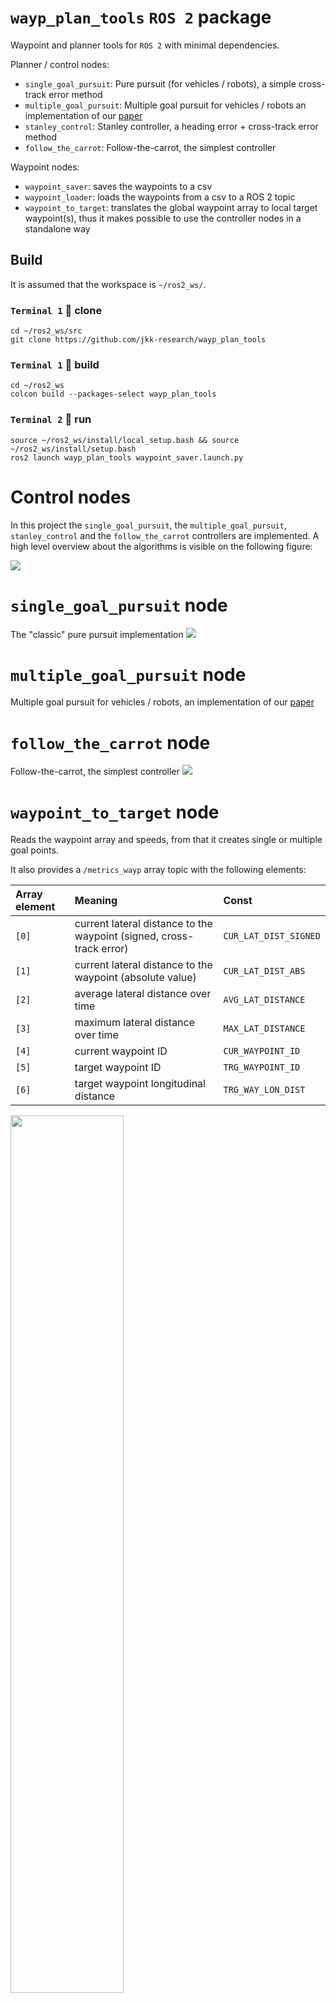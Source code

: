 # `wayp_plan_tools` `ROS 2` package
Waypoint and planner tools for `ROS 2` with minimal dependencies.

Planner / control nodes:
- `single_goal_pursuit`: Pure pursuit (for vehicles / robots), a simple cross-track error method
- `multiple_goal_pursuit`: Multiple goal pursuit for vehicles / robots an implementation of our [paper](https://hjic.mk.uni-pannon.hu/index.php/hjic/article/view/914)
- `stanley_control`: Stanley controller, a heading error + cross-track error method
- `follow_the_carrot`: Follow-the-carrot, the simplest controller

Waypoint nodes:
- `waypoint_saver`: saves the waypoints to a csv
- `waypoint_loader`: loads the waypoints from a csv to a ROS 2 topic
- `waypoint_to_target`: translates the global waypoint array to local target waypoint(s), thus it makes possible to use the controller nodes in a standalone way


## Build

It is assumed that the workspace is `~/ros2_ws/`.

### `Terminal 1` 🔴 clone

```
cd ~/ros2_ws/src
git clone https://github.com/jkk-research/wayp_plan_tools
```

### `Terminal 1` 🔴 build
```
cd ~/ros2_ws
colcon build --packages-select wayp_plan_tools
```

### `Terminal 2` 🔵 run
```
source ~/ros2_ws/install/local_setup.bash && source ~/ros2_ws/install/setup.bash
ros2 launch wayp_plan_tools waypoint_saver.launch.py
```

# Control nodes
In this project the `single_goal_pursuit`, the `multiple_goal_pursuit`, `stanley_control` and the `follow_the_carrot` controllers are implemented. A high level overview about the algorithms is visible on the following figure:

![](csv/control_overview01.svg)

# `single_goal_pursuit` node
The "classic" pure pursuit implementation
![](csv/control_pure_pursuit01.svg)

# `multiple_goal_pursuit` node 
Multiple goal pursuit for vehicles / robots, an implementation of our [paper](https://hjic.mk.uni-pannon.hu/index.php/hjic/article/view/914)

# `follow_the_carrot` node
Follow-the-carrot, the simplest controller
![](csv/control_follow_the_carrot01.svg)

# `waypoint_to_target` node
Reads the waypoint array and speeds, from that it creates single or multiple goal points.

It also provides a `/metrics_wayp` array topic with the following  elements:

| Array element | Meaning | Const
| :--- | :--- | :---
|`[0]` | current lateral distance to the waypoint (signed, cross-track error) | `CUR_LAT_DIST_SIGNED`
|`[1]` | current lateral distance to the waypoint (absolute value) | `CUR_LAT_DIST_ABS`
|`[2]` | average lateral distance over time | `AVG_LAT_DISTANCE`
|`[3]` | maximum lateral distance over time | `MAX_LAT_DISTANCE`
|`[4]` | current waypoint ID | `CUR_WAYPOINT_ID`
|`[5]` | target waypoint ID | `TRG_WAYPOINT_ID`
|`[6]` | target waypoint longitudinal distance  | `TRG_WAY_LON_DIST`

<img src="csv/lookahead01.svg" width=60% />

# `waypoint_saver` node 
Saves the waypoints to a csv. Important parameters are `file_name` and `file_dir`. Set from terminal or from a [launch file](launch/waypoint_saver.launch.py)

``` py
ros2 run wayp_plan_tools waypoint_saver --ros-args -p file_name:=tmp1.csv -p file_dir:=/mnt/bag/waypoints
```

# `waypoint_loader` node
Loads the waypoints from a csv to a ROS 2 topic. Set from terminal or from a [launch file](launch/waypoint_loader.launch.py)

``` py
ros2 run wayp_plan_tools waypoint_loader --ros-args -p file_name:=tmp1.csv -p file_dir:=/mnt/bag/waypoints
```




# Cite & paper

If you use any of this code please consider citing the [paper](https://hjic.mk.uni-pannon.hu/index.php/hjic/article/view/914):

```bibtex
@Article{horvath2020multigoalpursuit, 
    title={Theoretical background and application of multiple goal pursuit trajectory follower}, 
    volume={48}, 
    url={https://hjic.mk.uni-pannon.hu/index.php/hjic/article/view/914}, 
    DOI={10.33927/hjic-2020-03}, 
    number={1}, 
    journal={Hungarian Journal of Industry and Chemistry}, 
    author={Horváth, Ernő and Pozna, Claudiu and Kőrös, Péter and Hajdu, Csaba and Ballagi, Áron}, 
    year={2020}, 
    month={Jul.}, 
    pages={11–17} 
}
```

![](csv/rviz2waypoint01.png)